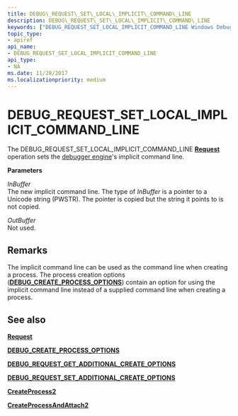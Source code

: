 ```yaml
---
title: DEBUG\_REQUEST\_SET\_LOCAL\_IMPLICIT\_COMMAND\_LINE
description: DEBUG\_REQUEST\_SET\_LOCAL\_IMPLICIT\_COMMAND\_LINE
keywords: ["DEBUG_REQUEST_SET_LOCAL_IMPLICIT_COMMAND_LINE Windows Debugging"]
topic_type:
- apiref
api_name:
- DEBUG_REQUEST_SET_LOCAL_IMPLICIT_COMMAND_LINE
api_type:
- NA
ms.date: 11/28/2017
ms.localizationpriority: medium
---
```


# DEBUG\_REQUEST\_SET\_LOCAL\_IMPLICIT\_COMMAND\_LINE


The DEBUG\_REQUEST\_SET\_LOCAL\_IMPLICIT\_COMMAND\_LINE [**Request**](request.md) operation sets the [debugger engine](./introduction.md#debugger-engine)'s implicit command line.

**Parameters**

<span id="InBuffer"></span><span id="inbuffer"></span><span id="INBUFFER"></span>*InBuffer*  
The new implicit command line. The type of *InBuffer* is a pointer to a Unicode string (PWSTR). The pointer is copied but the string it points to is not copied.

<span id="OutBuffer"></span><span id="outbuffer"></span><span id="OUTBUFFER"></span>*OutBuffer*  
Not used.

## Remarks

The implicit command line can be used as the command line when creating a process. The process creation options ([**DEBUG\_CREATE\_PROCESS\_OPTIONS**](/windows-hardware/drivers/ddi/dbgeng/ns-dbgeng-_debug_create_process_options)) contain an option for using the implicit command line instead of a supplied command line when creating a process.

## <span id="see_also"></span>See also


[**Request**](request.md)

[**DEBUG\_CREATE\_PROCESS\_OPTIONS**](/windows-hardware/drivers/ddi/dbgeng/ns-dbgeng-_debug_create_process_options)

[**DEBUG\_REQUEST\_GET\_ADDITIONAL\_CREATE\_OPTIONS**](debug-request-get-additional-create-options.md)

[**DEBUG\_REQUEST\_SET\_ADDITIONAL\_CREATE\_OPTIONS**](debug-request-set-additional-create-options.md)

[**CreateProcess2**](/windows-hardware/drivers/ddi/dbgeng/nf-dbgeng-idebugclient5-createprocess2)

[**CreateProcessAndAttach2**](/windows-hardware/drivers/ddi/dbgeng/nf-dbgeng-idebugclient5-createprocessandattach2)

 


